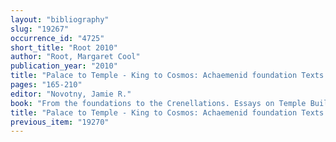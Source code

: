 ```yaml
---
layout: "bibliography"
slug: "19267"
occurrence_id: "4725"
short_title: "Root 2010"
author: "Root, Margaret Cool"
publication_year: "2010"
title: "Palace to Temple - King to Cosmos: Achaemenid foundation Texts in Iran."
pages: "165-210"
editor: "Novotny, Jamie R."
book: "From the foundations to the Crenellations. Essays on Temple Building in the Ancient Near East and Hebrew Bible, AOAT 366 (Münster)"
title: "Palace to Temple - King to Cosmos: Achaemenid foundation Texts in Iran."
previous_item: "19270"
---
```

